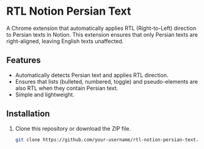 # RTL Notion Persian Text

A Chrome extension that automatically applies RTL (Right-to-Left) direction to Persian texts in Notion. This extension ensures that only Persian texts are right-aligned, leaving English texts unaffected.

## Features

- Automatically detects Persian text and applies RTL direction.
- Ensures that lists (bulleted, numbered, toggle) and pseudo-elements are also RTL when they contain Persian text.
- Simple and lightweight.

## Installation

1. Clone this repository or download the ZIP file.
   ```bash
   git clone https://github.com/your-username/rtl-notion-persian-text.git
